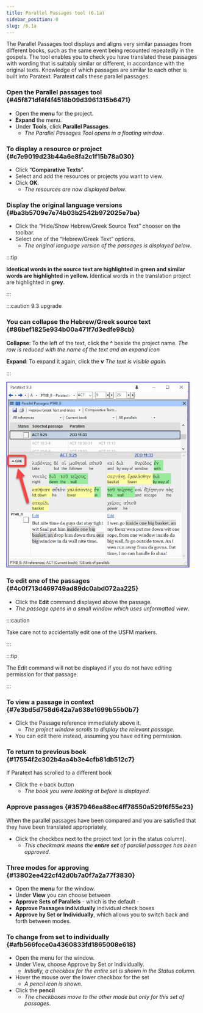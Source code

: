 ```yaml
---
title: Parallel Passages tool (6.1a)
sidebar_position: 0
slug: /6.1a
---
```




The Parallel Passages tool displays and aligns very similar passages from different books, such as the same event being recounted repeatedly in the gospels. The tool enables you to check you have translated these passages with wording that is suitably similar or different, in accordance with the original texts. Knowledge of which passages are similar to each other is built into Paratext. Paratext calls these parallel passages.


### Open the Parallel passages tool {#45f871df4f4f4518b09d3961315b6471}

- Open the **menu** for the project.
- **Expand** the menu.
- Under **Tools**, click **Parallel Passages**.
	- _The Parallel Passages Tool opens in a floating window_.

### To display a resource or project {#c7e9019d23b44a6e8fa2c1f15b78a030}

- Click “**Comparative Texts**”.
- Select and add the resources or projects you want to view.
- Click **OK**.
	- _The resources are now displayed below_.

### Display the original language versions {#ba3b5709e7e74b03b2542b972025e7ba}

- Click the “Hide/Show Hebrew/Greek Source Text” chooser on the toolbar.
- Select one of the “Hebrew/Greek Text” options.
	- _The original language version of the passages is displayed below_.

:::tip


**Identical words in the source text are highlighted in green and similar words are highlighted in yellow.** Identical words in the translation project are highlighted in **grey**. 


:::


:::caution 9.3 upgrade


### You can collapse the Hebrew/Greek source text {#86bef1825e934b00a471f7d3edfe98cb}


**Collapse**: To the left of the text, click the **^** beside the project name. _The row is reduced with the name of the text and an expand icon_


**Expand**: To expand it again, click the **v** _The text is visible again._


:::


![](/notion_imgs/2093751301.png)


### To edit one of the passages {#4c0f713d469749ad89dc0abd072aa225}

- Click the **Edit** command displayed above the passage.
- _The passage opens in a small window which uses unformatted view_.

:::caution 


Take care not to accidentally edit one of the USFM markers. 


:::


:::tip


The Edit command will not be displayed if you do not have editing permission for that passage. 


:::


### To view a passage in context {#7e3bd5d758d642a7a638e1699b55b0b7}

- Click the Passage reference immediately above it.
	- _The project window scrolls to display the relevant passage_.
- You can edit there instead, assuming you have editing permission.

### To return to previous book {#17554f2c302b4aa4b3e4cfb81db512c7}


If Paratext has scrolled to a different book

- Click the ←back button
	- _The book you were looking at before is displayed_.

### Approve passages {#357946ea88ec4ff78550a529f6f55e23}


When the parallel passages have been compared and you are satisfied that they have been translated appropriately,

- Click the checkbox next to the project text (or in the status column).
	- _This checkmark means the_ _**entire set**_ _of parallel passages has been approved_.

### Three modes for approving {#13802ee422cf42d0b7a0f7a2a77f3830}

- Open the **menu** for the window.
- Under **View** you can choose between
- **Approve Sets of Parallels** - which is the default -
- **Approve Passages individually** individual check boxes
- **Approve by Set or Individually**, which allows you to switch back and forth between modes.

### To change from set to individually {#afb566fcce0a4360833fd1865008e618}

- Open the menu for the window.
- Under View, choose Approve by Set or Individually.
	- _Initially, a checkbox for the entire set is shown in the Status column_.
- Hover the mouse over the lower checkbox for the set
	- _A pencil icon is shown_.
- Click the **pencil**
	- _The checkboxes move to the other mode but only for this set of passages_.
